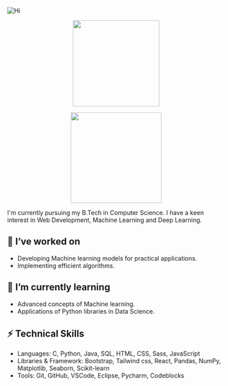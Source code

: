 ![Hi](https://readme-typing-svg.demolab.com/?lines=Hi+there,+I'm+Vaishnavi+⋆˚࿔+&center=true&size=30&width=1000px&height=65)

<p align="center">
<a href="https://github.com/Vaitae/">
  <img height=200 align="center" src="https://github-readme-stats.vercel.app/api?username=Vaitae&show_icons=true&theme=tokyonight" />
</a>
</p>
<p align="center">
<a href="https://github.com/Vaitae/">
  <img height=210 align="center" src="https://github-readme-stats.vercel.app/api/top-langs?username=Vaitae&layout=compact&theme=tokyonight&langs_count=6&card_width=320" />
</a>
</p>

<p>I'm currently pursuing my B.Tech in Computer Science. I have a keen interest in Web Development, Machine Learning and Deep Learning.</p>

## 🔭 I’ve worked on
- Developing Machine learning models for practical applications.
- Implementing efficient algorithms.

## 🌱 I’m currently learning 
- Advanced concepts of Machine learning.
- Applications of Python libraries in Data Science.

## ⚡ Technical Skills
- Languages: C, Python, Java, SQL, HTML, CSS, Sass, JavaScript
- Libraries & Framework: Bootstrap, Tailwind css, React, Pandas, NumPy, Matplotlib, Seaborn, Scikit-learn
- Tools: Git, GitHub, VSCode, Eclipse, Pycharm, Codeblocks

